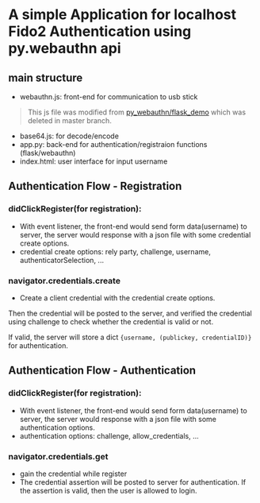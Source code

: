# A simple Application for localhost Fido2 Authentication using py.webauthn api

## main structure 
* webauthn.js: front-end for communication to usb stick
> This js file was modified from [py_webauthn/flask_demo](https://github.com/duo-labs/py_webauthn/tree/4a0f8cd1db3b7635a1951a933d5a690beedf7c50) which was deleted in master branch.
* base64.js: for decode/encode
* app.py: back-end for authentication/registraion functions (flask/webauthn)
* index.html: user interface for input username

## Authentication Flow - Registration

### didClickRegister(for registration):
* With event listener, the front-end would send form data(username) to server, the server would response with a json file with some credential create options.
* credential create options: rely party, challenge, username, authenticatorSelection, ...

### navigator.credentials.create
* Create a client credential with the credential create options.

Then the credential will be posted to the server, and verified the credential using challenge to check whether the credential is valid or not.

If valid, the server will store a dict ```{username, (publickey, credentialID)}``` for authentication.

## Authentication Flow - Authentication

### didClickRegister(for registration):
* With event listener, the front-end would send form data(username) to server, the server would response with a json file with some authentication options.
* authentication options: challenge, allow_credentials, ...

### navigator.credentials.get
* gain the credential while register
* The credential assertion will be posted to server for authentication. If the assertion is valid, then the user is allowed to login.
